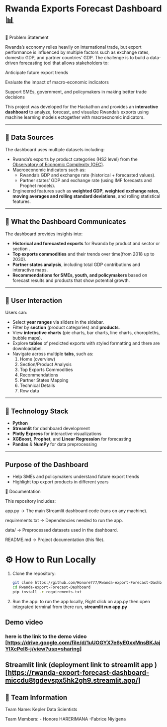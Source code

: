 # Rwanda Exports Forecast Dashboard 📊

📌 Problem Statement

Rwanda’s economy relies heavily on international trade, but export performance is influenced by multiple factors such as exchange rates, domestic GDP, and partner countries’ GDP.
The challenge is to build a data-driven forecasting tool that allows stakeholders to:

Anticipate future export trends

Evaluate the impact of macro-economic indicators

Support SMEs, government, and policymakers in making better trade decisions

This project was developed for the Hackathon and provides an **interactive dashboard** to analyze, forecast, and visualize Rwanda’s exports using machine learning models  ectogether with macroecnomic indicators.

---

## 🔹 Data Sources
The dashboard uses multiple datasets including:
- Rwanda’s exports by product categories (HS2 level) from the [Observatory of Economic Complexity (OEC)](https://oec.world/).
- Macroeconomic indicators such as:
  - Rwanda’s GDP and exchange rate (historical + forecasted values).
  - Partner states’ GDP and exchange rate (using IMF forecasts and Prophet models).
- Engineered features such as **weighted GDP**, **weighted exchange rates, moving averages and rolling standard deviations**, and rolling statistical features.

---

## 🔹 What the Dashboard Communicates
The dashboard provides insights into:
- **Historical and forecasted exports** for Rwanda by product and sector or section .
- **Top exports commodities** and their trends over time(from 2018 up to 2030).
- **Partner states analysis**, including total GDP contributions and interactive maps.
- **Recommendations for SMEs, youth, and policymakers** based on forecast results and products that show potential growth.

---

## 🔹 User Interaction
Users can:
- Select **year ranges** via sliders in the sidebar.
- Filter by **section** (product categories) and **products**.
- View **interactive charts** (pie charts, bar charts, line charts, choropleths, bubble maps).
- Explore **tables** of predicted exports with styled formatting and there are downloadabel.
- Navigate across multiple **tabs**, such as:
  1. Home (overview)
  2. Section/Product Analysis
  3. Top Exports Commodities
  4. Recommendations
  5. Partner States Mapping
  6. Technical Details
  7. Row data

---

## 🔹 Technology Stack
- **Python**
- **Streamlit** for dashboard development
- **Plotly Express** for interactive visualizations
- **XGBoost**, **Prophet**, and **Linear Regression** for forecasting
- **Pandas** & **NumPy** for data preprocessing

---
## Purpose of the Dashboard
- Help SMEs and policymakers understand future export trends
- Highlight top export products in different years

🔹 Documentation

This repository includes:

app.py → The main Streamlit dashboard code (runs on any machine).

requirements.txt → Dependencies needed to run the app.

data/ → Preprocessed datasets used in the dashboard.

README.md → Project documentation (this file).


# ⚙️ How to Run Locally
1. Clone the repository:
   ```bash
   git clone https://github.com/Honore777/Rwanda-export-Forecast-Dashboard.git
   cd Rwanda-export-Forecast-Dashboard
   pip install -r requirements.txt
   ```

2. Run the app: 
  to run the app locally,
   Right click on app.py then open integrated terminal from there run, **streamlit run app.py**



## Demo video 
### here is the link to the demo video [https://drive.google.com/file/d/1uUOGYX7e6yE0xxMnsBKJajYlXcPeI8-j/view?usp=sharing]


## Streamlit link (deployment link to streamlit app )[https://rwanda-export-forecast-dashboard-miccdu8tgdevspx5hk2gh9.streamlit.app/]


## 👥 Team Information

Team Name: Kepler Data Scientists

Team Members: - Honore HARERIMANA
              -Fabrice Niyigena





